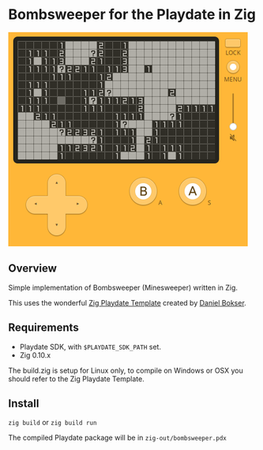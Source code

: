 # Bombsweeper for the Playdate in Zig

![Bombsweeper](/img/playdate.png)

## Overview

Simple implementation of Bombsweeper (Minesweeper) written in Zig.

This uses the wonderful [Zig Playdate Template](https://github.com/DanB91/Zig-Playdate-Template)
created by [Daniel Bokser](https://twitter.com/dbokser91).

## Requirements

* Playdate SDK, with `$PLAYDATE_SDK_PATH` set.
* Zig 0.10.x

The build.zig is setup for Linux only, to compile on Windows or OSX you should refer to the Zig Playdate Template.

## Install
`zig build`
or
`zig build run`

The compiled Playdate package will be in `zig-out/bombsweeper.pdx`

